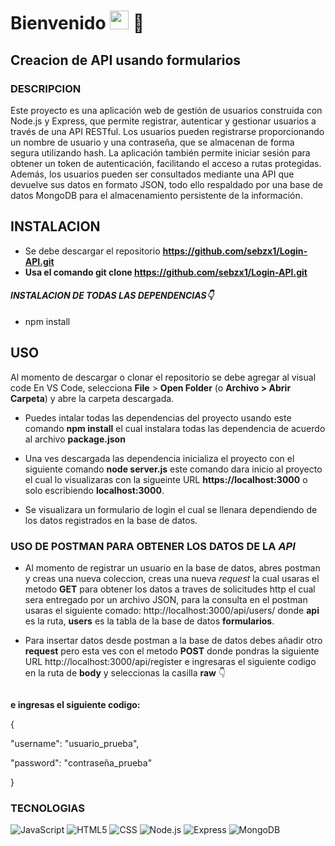 <h1>Bienvenido  <img src="https://raw.githubusercontent.com/iampavangandhi/iampavangandhi/master/gifs/Hi.gif" width="30px"> 🚀</h1>
<h2>Creacion de API usando formularios</h2>

### DESCRIPCION
Este proyecto es una aplicación web de gestión de usuarios construida con Node.js y Express, que permite registrar, autenticar y gestionar usuarios a través de una API RESTful. Los usuarios pueden registrarse proporcionando un nombre de usuario y una contraseña, que se almacenan de forma segura utilizando hash. La aplicación también permite iniciar sesión para obtener un token de autenticación, facilitando el acceso a rutas protegidas. Además, los usuarios pueden ser consultados mediante una API que devuelve sus datos en formato JSON, todo ello respaldado por una base de datos MongoDB para el almacenamiento persistente de la información.


## INSTALACION 
- Se debe descargar el repositorio **https://github.com/sebzx1/Login-API.git**
- **Usa el comando git clone https://github.com/sebzx1/Login-API.git** 
#### *INSTALACION  DE TODAS LAS DEPENDENCIAS👇*
- npm install


## USO
Al momento de descargar o clonar el repositorio se debe agregar al visual code En VS Code, selecciona **File** > **Open Folder** (o **Archivo > Abrir Carpeta**) y abre la carpeta descargada.

- Puedes intalar todas las dependencias del proyecto usando este comando **npm install** el cual instalara todas las dependencia de acuerdo al archivo **package.json**

- Una ves descargada las dependencia inicializa el proyecto con el siguiente comando **node server.js** este comando dara inicio al proyecto el cual lo visualizaras con la sigueinte URL **https://localhost:3000** o solo escribiendo **localhost:3000**.

- Se visualizara un formulario de login el cual se llenara dependiendo de los datos registrados en la base de datos.

### USO DE POSTMAN PARA OBTENER LOS DATOS DE LA *API*

- Al momento de registrar un usuario en la base de datos, abres postman y creas una nueva coleccion,
creas una nueva *request* la cual usaras el metodo **GET** para obtener los datos a traves de solicitudes http el cual sera entregado por un archivo JSON, para la consulta en el postman usaras el siguiente comado: http://localhost:3000/api/users/ donde **api** es la ruta, **users** es la tabla de la base de datos **formularios**.

- Para insertar datos desde postman a la base de datos debes añadir otro **request** pero esta ves con el metodo **POST** donde pondras la siguiente URL http://localhost:3000/api/register e ingresaras el siguiente codigo en la ruta de **body** y seleccionas la casilla **raw** 👇

<img src="post.png" alt="">

**e ingresas el siguiente codigo:**

{
  
  "username": "usuario_prueba",

  "password": "contraseña_prueba"

}

### TECNOLOGIAS
  ![JavaScript](https://img.shields.io/badge/-JavaScript-333333?style=flat&logo=javascript)
  ![HTML5](https://img.shields.io/badge/-HTML5-333333?style=flat&logo=HTML5)
  ![CSS](https://img.shields.io/badge/-CSS-333333?style=flat&logo=CSS3&logoColor=1572B6)
  ![Node.js](https://img.shields.io/badge/-Node.js-333333?style=flat&logo=node.js)
  ![Express](https://img.shields.io/badge/-Express-333333?style=flat&logo=express)
  ![MongoDB](https://img.shields.io/badge/MongoDB-47A248?style=for-the-badge&logo=mongodb&logoColor=white)